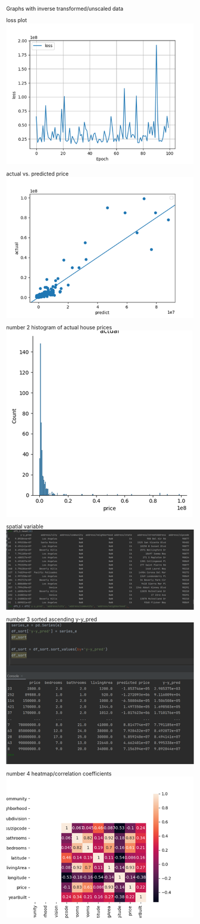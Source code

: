Graphs with inverse transformed/unscaled data

loss plot
![](loss.png)

actual vs. predicted price
![](actual_predict.png)


number 2
histogram of actual house prices
![](hist.png)

spatial variable
![](spatial.png)


number 3
sorted ascending y-y_pred
![](number3sort.png)

number 4
heatmap/correlation coefficients
![](heatmap_reupload.png)


